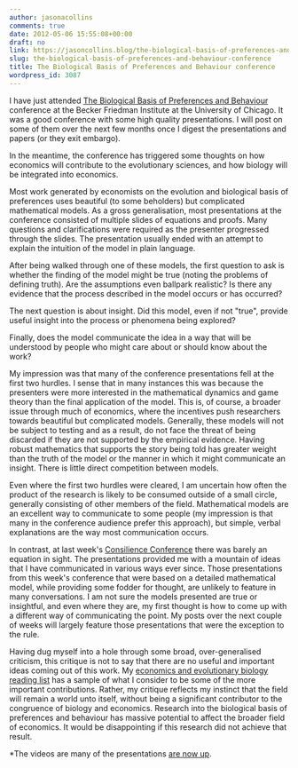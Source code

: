 ```yaml
---
author: jasonacollins
comments: true
date: 2012-05-06 15:55:08+00:00
draft: no
link: https://jasoncollins.blog/the-biological-basis-of-preferences-and-behaviour-conference/
slug: the-biological-basis-of-preferences-and-behaviour-conference
title: The Biological Basis of Preferences and Behaviour conference
wordpress_id: 3087
---
```


I have just attended [The Biological Basis of Preferences and Behaviour](http://bfi.uchicago.edu/events/biological-basis-preferences-and-behavior) conference at the Becker Friedman Institute at the University of Chicago. It was a good conference with some high quality presentations. I will post on some of them over the next few months once I digest the presentations and papers (or they exit embargo).

In the meantime, the conference has triggered some thoughts on how economics will contribute to the evolutionary sciences, and how biology will be integrated into economics.

Most work generated by economists on the evolution and biological basis of preferences uses beautiful (to some beholders) but complicated mathematical models. As a gross generalisation, most presentations at the conference consisted of multiple slides of equations and proofs. Many questions and clarifications were required as the presenter progressed through the slides. The presentation usually ended with an attempt to explain the intuition of the model in plain language.

After being walked through one of these models, the first question to ask is whether the finding of the model might be true (noting the problems of defining truth). Are the assumptions even ballpark realistic? Is there any evidence that the process described in the model occurs or has occurred?

The next question is about insight. Did this model, even if not "true", provide useful insight into the process or phenomena being explored?

Finally, does the model communicate the idea in a way that will be understood by people who might care about or should know about the work?

My impression was that many of the conference presentations fell at the first two hurdles. I sense that in many instances this was because the presenters were more interested in the mathematical dynamics and game theory than the final application of the model. This is, of course, a broader issue through much of economics, where the incentives push researchers towards beautiful but complicated models. Generally, these models will not be subject to testing and as a result, do not face the threat of being discarded if they are not supported by the empirical evidence. Having robust mathematics that supports the story being told has greater weight than the truth of the model or the manner in which it might communicate an insight. There is little direct competition between models.

Even where the first two hurdles were cleared, I am uncertain how often the product of the research is likely to be consumed outside of a small circle, generally consisting of other members of the field. Mathematical models are an excellent way to communicate to some people (my impression is that many in the conference audience prefer this approach), but simple, verbal explanations are the way most communication occurs.

In contrast, at last week's [Consilience Conference](https://jasoncollins.blog/consilience-conference-afterthoughts/) there was barely an equation in sight. The presentations provided me with a mountain of ideas that I have communicated in various ways ever since. Those presentations from this week's conference that were based on a detailed mathematical model, while providing some fodder for thought, are unlikely to feature in many conversations. I am not sure the models presented are true or insightful, and even where they are, my first thought is how to come up with a different way of communicating the point. My posts over the next couple of weeks will largely feature those presentations that were the exception to the rule.

Having dug myself into a hole through some broad, over-generalised criticism, this critique is not to say that there are no useful and important ideas coming out of this work. My [economics and evolutionary biology reading list](https://jasoncollins.blog/economics-and-evolutionary-biology-reading-list/) has a sample of what I consider to be some of the more important contributions. Rather, my critique reflects my instinct that the field will remain a world unto itself, without being a significant contributor to the congruence of biology and economics. Research into the biological basis of preferences and behaviour has massive potential to affect the broader field of economics. It would be disappointing if this research did not achieve that result.

*The videos are many of the presentations [are now up](https://jasoncollins.blog/videos-for-the-biological-basis-of-preferences-and-behavior-conference/).
